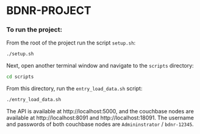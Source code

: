 # BDNR-PROJECT

### To run the project:

From the root of the project run the script `setup.sh`:

```bash
./setup.sh
```

Next, open another terminal window and navigate to the `scripts` directory:

```bash
cd scripts
```

From this directory, run the `entry_load_data.sh` script:

```bash
./entry_load_data.sh
```

The API is available at http://localhost:5000, and the couchbase nodes are available at http://localhost:8091 and http://localhost:18091. The username and passwords of both couchbase nodes are `Admininstrator` / `bdnr-12345`.
